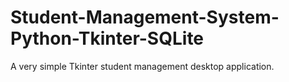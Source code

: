 # Student-Management-System-Python-Tkinter-SQLite
A very simple Tkinter student management desktop application.
